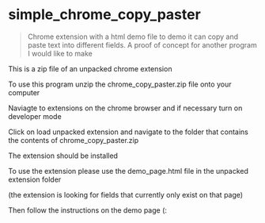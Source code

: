 # simple_chrome_copy_paster
>Chrome extension with a html demo file to demo it can copy and paste text into different fields. A proof of concept for another program I would like to make


This is a zip file of an unpacked chrome extension

To use this program unzip the chrome_copy_paster.zip file onto your computer

Naviagte to extensions on the chrome browser and if necessary turn on developer mode

Click on load unpacked extension and navigate to the folder that contains the contents of chrome_copy_paster.zip

The extension should be installed

To use the extension please use the demo_page.html file in the unpacked extension folder

(the extension is looking for fields that currently only exist on that page)

Then follow the instructions on the demo page (: 
